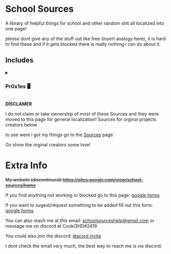 # School Sources
A library of helpful things for school and other random shit all localized into one page!

*please* dont give any of the stuff out like free (insert analogy here), it is hard to find these and if it gets blocked there is really nothing i can do about it.


## Includes 

<details><summary><h3>Pr0x1es 🖥</h3></summary>                                                                                  

 - [Ultravoilet](https://ionian-electric-pelican.glitch.me/)

- [Holy Unblocker](https://responsible-silk-celestite.glitch.me)

- [Elixer](https://cerryx.net/)

- [Kproxy](https://192.95.4.124/)

- [Ludicrous](https://thaleyl.studyschooltoday.eu.org/)

- [Shadow](https://somber-eggplant-people.glitch.me/)

- [Nebula](https://schoolstatus.glitch.me/)

- [Metalic](https://birdfood.gq/)

- [Utopia](https://learningprep.xyz/)

- [Abyss](https://panel.redsteedstudios.com/)

- [TIWcog](https://starttiw.vercel.app/static/index.html)

- [Incognito](https://justicehs.herokuapp.com/)

- [RammerHead](https://reading-helper.cf/)

- [Intersteller](https://yxzy.mathewparkin.com/)

- [Rouge](https://lakesidetuition.info/)

- [Ruby Network](https://rubynetwork.tech/search)

- [CroxyProxy](https://www.a.cpfrx.info/)

- [RadonGames](https://rdg.scythx.cf/)

- [Emerald](https://ill.malmo.cl/)

- [Ball bang](https://math.appnaz.com/)

- [Node Unblocker](https://science-quizzez.vercel.app/)

- [TBG95](https://education-live.fun/)

- [Premium P_R.0.XE1E](https://search.bestmathbooks.online/)

</details>


**DISCLAMER**

I do not claim or take ownership of most of these Sources and they were moved to this page for general localization!
Sources for orginal projects creators below.

to see were i got my things go to the [Sources](https://github.com/binary-pumpkin/schoolsources/blob/main/sources.md) page

Go show the orginal creators some love!

# Extra Info

~~My website (discontinued) https://sites.google.com/view/school-sources/home~~

If you find anything not working or blocked go to this page: [google forms](https://docs.google.com/forms/d/e/1FAIpQLSd--wPqaJUtXvfPjoIoguYmElUvNZTPtoYmdH_WSi0PrdY56g/viewform?usp=sf_link)

If you want to sugest/request something to be added fill out this form: [google forms](https://forms.gle/ve1Ew33ySbkNty4r5)

You can also reach me at this email: schoolsourceshelp@gmail.com or message me on discord at Cooki3HD#2419

You could also join the discord: [discord invite](https://www.google.com/url?q=https%3A%2F%2Fdiscord.gg%2FmHNHavHevP&sa=D&sntz=1&usg=AOvVaw0cR-u1GasHggzlvH1AEZxF)

I dont check the email very much, the best way to reach me is via discord.
